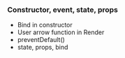 ### Constructor, event, state, props

- Bind in constructor
- User arrow function in Render
- preventDefault()
- state, props, bind